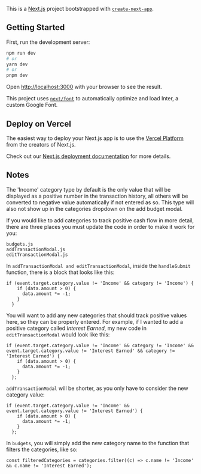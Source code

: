 This is a [Next.js](https://nextjs.org/) project bootstrapped with [`create-next-app`](https://github.com/vercel/next.js/tree/canary/packages/create-next-app).

## Getting Started

First, run the development server:

```bash
npm run dev
# or
yarn dev
# or
pnpm dev
```

Open [http://localhost:3000](http://localhost:3000) with your browser to see the result.

This project uses [`next/font`](https://nextjs.org/docs/basic-features/font-optimization) to automatically optimize and load Inter, a custom Google Font.

## Deploy on Vercel

The easiest way to deploy your Next.js app is to use the [Vercel Platform](https://vercel.com/new?utm_medium=default-template&filter=next.js&utm_source=create-next-app&utm_campaign=create-next-app-readme) from the creators of Next.js.

Check out our [Next.js deployment documentation](https://nextjs.org/docs/deployment) for more details.

## Notes

The 'Income' category type by default is the only value that will be displayed as a positive number in the transaction history, all others will be converted to negative value automatically if not entered as so. This type will also not show up in the categories dropdown on the add budget modal. 

If you would like to add categories to track positive cash flow in more detail, there are three places you must update the code in order to make it work for you:
```
budgets.js
addTransactionModal.js
editTransactionModal.js
```

In `addTransactionModal and editTransactionModal`, inside the `handleSubmit` function, there is a block that looks like this:
```
if (event.target.category.value != 'Income' && category != 'Income') {
    if (data.amount > 0) {
      data.amount *= -1;
    }
  }
```      

You will want to add any new categories that should track positive values here, so they can be properly entered. For example, if I wanted to add a positive category called *Interest Earned*, my new code in `editTransactionModal` would look like this:
```
if (event.target.category.value != 'Income' && category != 'Income' && event.target.category.value != 'Interest Earned' && category != 'Interest Earned') {
    if (data.amount > 0) {
      data.amount *= -1;
    }
  };
```      

`addTransactionModal` will be shorter, as you only have to consider the new category value: 
```
if (event.target.category.value != 'Income' && event.target.category.value != 'Interest Earned') {
    if (data.amount > 0) {
      data.amount *= -1;
    }
  };
```

In `budgets`, you will simply add the new category name to the function that filters the categories, like so:
```
const filteredCategories = categories.filter((c) => c.name != 'Income' && c.name != 'Interest Earned');
```

